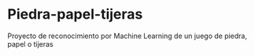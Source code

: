 # Piedra-papel-tijeras
Proyecto de reconocimiento por Machine Learning de un juego de piedra, papel o tijeras
